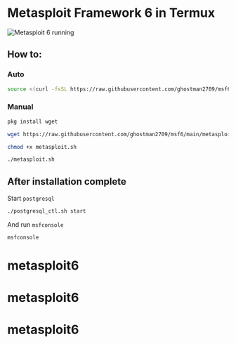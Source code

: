 # Metasploit Framework 6 in Termux

![Metasploit 6 running](https://upload.wikimedia.org/wikipedia/commons/6/65/Annonymos_hacker_mask_hooded.png?20221014101057)

## How to:
### Auto
```bash
source <(curl -fsSL https://raw.githubusercontent.com/ghostman2709/msf6/main/metasploit.sh)
```

### Manual
```bash
pkg install wget

wget https://raw.githubusercontent.com/ghostman2709/msf6/main/metasploit.sh

chmod +x metasploit.sh

./metasploit.sh
```

## After installation complete
Start `postgresql`
```bash
./postgresql_ctl.sh start
```
And run `msfconsole`
```bash
msfconsole
```
# metasploit6
# metasploit6
# metasploit6
